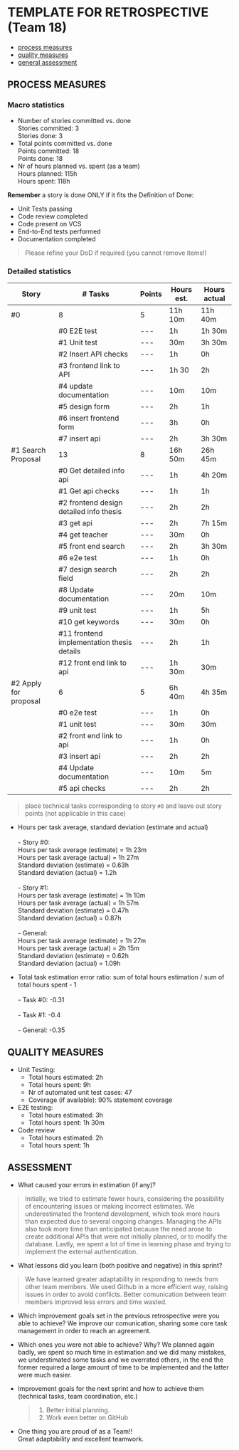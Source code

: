 TEMPLATE FOR RETROSPECTIVE (Team 18)
=====================================

- [process measures](#process-measures)
- [quality measures](#quality-measures)
- [general assessment](#assessment)

## PROCESS MEASURES 

### Macro statistics

- Number of stories committed vs. done
  <br>Stories committed: 3
  <br>Stories done: 3
- Total points committed vs. done
  <br>Points committed: 18
  <br>Points done: 18
- Nr of hours planned vs. spent (as a team)
  <br>Hours planned: 115h
  <br>Hours spent: 118h

**Remember** a story is done ONLY if it fits the Definition of Done:
 
- Unit Tests passing
- Code review completed
- Code present on VCS
- End-to-End tests performed
- Documentation completed


> Please refine your DoD if required (you cannot remove items!) 

### Detailed statistics

| Story  | # Tasks | Points | Hours est. | Hours actual |
|--------|---------|--------|------------|--------------|
| #0    |      8   |    5   |    11h 10m        |     11h 40m         | 
|    | #0 E2E test | --- | 1h | 1h 30m |
|    | #1 Unit test | --- | 30m | 3h 30m |
|    | #2 Insert API checks | --- | 1h | 0h |
|    | #3 frontend link to API | --- | 1h 30 | 2h |
|    | #4 update documentation | --- | 10m | 10m |
|    | #5 design form | --- | 2h | 1h |
|    | #6 insert frontend form | --- | 3h | 0h |
|    | #7 insert api | --- | 2h | 3h 30m |
| #1 Search Proposal     |   13      |    8    |     16h 50m       |      26h 45m        |
|    | #0 Get detailed info api  | --- | 1h | 4h 20m |
|    | #1 Get api checks | --- | 1h | 1h |
|    | #2 frontend design detailed info thesis | --- | 2h | 2h |
|    | #3 get api | --- | 2h | 7h 15m |
|    | #4 get teacher | --- | 30m | 0h |
|    | #5 front end search | --- | 2h | 3h 30m |
|    | #6 e2e test | --- | 1h | 0h |
|    | #7 design search field | --- | 2h | 2h |
|    | #8 Update documentation | --- | 20m | 10m |
|    | #9 unit test | --- | 1h | 5h |
|    | #10 get keywords | --- | 30m | 0h |
|    | #11 frontend implementation thesis details | --- | 2h | 1h |
|    | #12 front end link to api | --- | 1h 30m | 30m |
| #2 Apply for proposal      |   6      |    5    |     6h 40m      |      4h 35m        |
|    | #0 e2e test | --- | 1h | 0h |
|    | #1 unit test | --- | 30m | 30m |
|    | #2 front end link to api | --- | 1h | 0h |
|    | #3 insert api | --- | 2h | 2h |
|    | #4 Update documentation | --- | 10m | 5m |
|    | #5 api checks | --- | 2h | 2h |
   

> place technical tasks corresponding to story `#0` and leave out story points (not applicable in this case)

- Hours per task average, standard deviation (estimate and actual)
<br><br> - Story #0: 
<br>Hours per task average (estimate) = 1h 23m
<br>Hours per task average (actual) = 1h 27m
<br>Standard deviation (estimate) = 0.63h
<br>Standard deviation (actual) = 1.2h
<br><br> - Story #1: 
<br>Hours per task average (estimate) = 1h 10m
<br>Hours per task average (actual) = 1h 57m
<br>Standard deviation (estimate) = 0.47h
<br>Standard deviation (actual) = 0.87h
<br><br>- General: 
<br>Hours per task average (estimate) = 1h 27m
<br>Hours per task average (actual) = 2h 15m
<br>Standard deviation (estimate) = 0.62h
<br>Standard deviation (actual) = 1.09h

- Total task estimation error ratio: sum of total hours estimation / sum of total hours spent - 1
<br><br> - Task #0: -0.31 
<br><br> - Task #1: -0.4
<br><br> - General: -0.35

  
## QUALITY MEASURES 

- Unit Testing:
  - Total hours estimated: 2h 
  - Total hours spent: 9h
  - Nr of automated unit test cases: 47
  - Coverage (if available): 90% statement coverage
- E2E testing:
  - Total hours estimated: 3h 
  - Total hours spent: 1h 30m
- Code review 
  - Total hours estimated: 2h
  - Total hours spent: 1h
  


## ASSESSMENT

- What caused your errors in estimation (if any)?
> Initially, we tried to estimate fewer hours, considering the possibility of encountering issues or making incorrect estimates. We underestimated the frontend development, which took more hours than expected due to several ongoing changes. Managing the APIs also took more time than anticipated because the need arose to create additional APIs that were not initially planned, or to modify the database. Lastly, we spent a lot of time in learning phase and trying to implement the external authentication.

- What lessons did you learn (both positive and negative) in this sprint?
>We have learned greater adaptability in responding to needs from other team members. We used Github in a more efficient way, raising issues in order to avoid conflicts. Better comunication between team members improved less errors and time wasted.

- Which improvement goals set in the previous retrospective were you able to achieve? 
  We improve our comunication, sharing some core task management in order to reach an agreement.

- Which ones you were not able to achieve? Why?
  We planned again badly, we spent so much time in estimation and we did many mistakes, we understimated some tasks and we overrated others, in the end the former required a large amount of time to be implemented and the latter were much easier.
- Improvement goals for the next sprint and how to achieve them (technical tasks, team coordination, etc.)

  > 1) Better initial planning.
  > 2) Work even better on GitHub

- One thing you are proud of as a Team!!
<br>Great adaptability and excellent teamwork.
